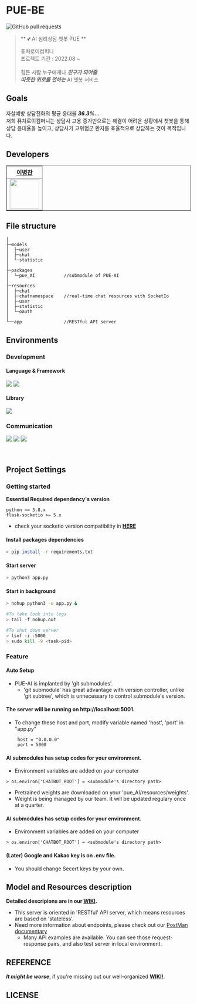 # PUE-BE
![GitHub pull requests](https://img.shields.io/github/issues-pr/PUE-AI-ChatBot/PUE-BE)
> ** :two_hearts: AI 심리상담 챗봇 PUE **  
>
> 퓨처로이컴퍼니 <br>
> 프로젝트 기간 : 2022.08 ~ <br> <br>
> 힘든 사람 누구에게나 ***친구가 되어줄*** <br>
> ***따듯한 위로를 전하는*** AI 챗봇 서비스 <br> 
>

## Goals
자살예방 상담전화의 평균 응대율 ***36.3%...***   
저희 퓨처로이컴퍼니는 상담사 고용 증가만으로는 해결이 어려운 상황에서 챗봇을 통해 상담 응대율을 높이고, 상담사가 고위험군 환자를 효율적으로 상담하는 것이 목적입니다.

## Developers
<div align="left">
    <table border="1">
        <th><a href="https://github.com/chanbyeongee">이병찬</a></th>
        <tr>
            <td>
                <img src="https://github.com/chanbyeongee.png" width='80' />
            </td>
        </tr>
    </table>
</div>

## File structure
```
│
├─models
│  ├─user         
│  ├─chat        
│  └─statistic
│
├─packages
│  └─pue_AI           //submodule of PUE-AI
│
├─resources
│  ├─chat
│  ├─chatnamespace    //real-time chat resources with SocketIo
│  ├─user
│  ├─statistic
│  └─oauth
│
└──app                //RESTful API server

```

## Environments

### Development

#### Language & Framework
  
  <img src="https://img.shields.io/badge/python-3670A0?style=for-the-badge&logo=python&logoColor=ffdd54"/> <img src="https://img.shields.io/badge/flask-%23000.svg?style=for-the-badge&logo=flask&logoColor=white"/>   

#### Library
  <img src="https://img.shields.io/badge/Socket.io-black?style=for-the-badge&logo=socket.io&badgeColor=010101"/>   

### Communication
 <img src="https://img.shields.io/badge/ClickUp-7B68EE.svg?style=for-the-badge&logo=ClickUp&logoColor=white"/> <img src="https://img.shields.io/badge/Slack-4A154B?style=for-the-badge&logo=Slack&logoColor=white"/> <img src="https://img.shields.io/badge/GitHub-181717?style=for-the-badge&logo=GitHub&logoColor=white"/>   

<br>

## Project Settings

### Getting started
**Essential Required dependency's version**
```
python >= 3.8.x
flask-socketio >= 5.x
```
* check your socketio version compatibility in [**HERE**](https://flask-socketio.readthedocs.io/en/latest/intro.html#version-compatibility)

#### Install packages dependencies

```bash
> pip install -r requirements.txt
```


#### Start server

```bash
> python3 app.py
```
  

#### Start in background

```bash
> nohup python3 -u app.py &

#To take look into logs
> tail -f nohup.out

#To shut down server
> lsof -i :5000
> sudo kill -9 <task-pid>
```
   

### Feature

#### Auto Setup
* PUE-AI is implanted by 'git submodules'.
   * 'git submodule' has great advantage with version controller, unlike 'git subtree', which is unnecessary to control submodule's version. 



#### The server will be running on http://localhost:5001.
* To change these host and port, modify variable named 'host', 'port' in "app.py"
   ```
    host = "0.0.0.0"
    port = 5000
   ```


#### AI submodules has setup codes for your environment.
* Environment variables are added on your computer
```
> os.environ['CHATBOT_ROOT'] = <submodule's directory path>
```
* Pretrained weights are downloaded on your 'pue_AI/resources/weights'.
* Weight is being managed by our team. It will be updated regulary once at a quarter.

#### AI submodules has setup codes for your environment.
* Environment variables are added on your computer
```
> os.environ['CHATBOT_ROOT'] = <submodule's directory path>
```


#### (Later) Google and Kakao key is on .env file.
* You should change Secert keys by your own.


## Model and Resources description
**Detailed descripions are in our [WIKI](https://github.com/PUE-AI-ChatBot/PUE-BE/wiki).**

* This server is oriented in 'RESTful' API server, which means resources are based on 'stateless'.
* Need more information about endpoints, please check out our [PostMan documentary](https://documenter.getpostman.com/view/19121926/VUxSrQjX) 
   * Many API examples are available. You can see those request-response pairs, and also test server in local environment. 
   
## REFERENCE
***It might be worse***, if you're missing out our well-organized [**WIKI!**](https://github.com/PUE-AI-ChatBot/PUE-BE/wiki).
   

## LICENSE
